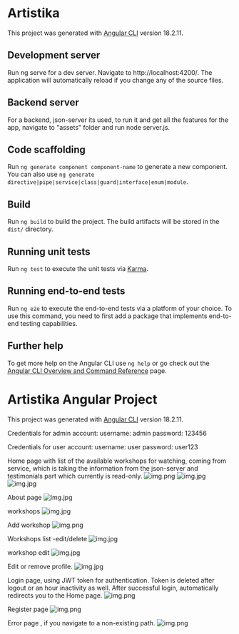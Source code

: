 # Artistika

This project was generated with [Angular CLI](https://github.com/angular/angular-cli) version 18.2.11.

## Development server

Run ng serve for a dev server. Navigate to http://localhost:4200/. The application will automatically reload if you change any of the source files.

## Backend server
For a backend, json-server its used, to run it and get all the features for the app, navigate to "assets" folder and run node server.js.


## Code scaffolding

Run `ng generate component component-name` to generate a new component. You can also use `ng generate directive|pipe|service|class|guard|interface|enum|module`.

## Build

Run `ng build` to build the project. The build artifacts will be stored in the `dist/` directory.

## Running unit tests

Run `ng test` to execute the unit tests via [Karma](https://karma-runner.github.io).

## Running end-to-end tests

Run `ng e2e` to execute the end-to-end tests via a platform of your choice. To use this command, you need to first add a package that implements end-to-end testing capabilities.

## Further help

To get more help on the Angular CLI use `ng help` or go check out the [Angular CLI Overview and Command Reference](https://angular.dev/tools/cli) page.




# Artistika Angular Project

This project was generated with [Angular CLI](https://github.com/angular/angular-cli) version 18.2.11.

Credentials for admin account:
username: admin
password: 123456

Credentials for user account:
username: user
password: user123



Home page with list of the available workshops for watching, coming from service, which is taking the information from the json-server and testimonials part which currently is read-only.
![img.png](images/home1.png)
![img.jpg](images/home2.jpg)
![img.jpg](images/home3.jpg)

About page
![img.jpg](images/about.png)

 workshops
![img.jpg](images/workshops.jpg)

Add workshop
![img.png](images/add-workshop.png)

Workshops list -edit/delete
![img.jpg](images/wokrshops-list.jpg)

workshop edit
![img.jpg](images/workshop-edit.jpg)

Edit or remove profile.
![img.jpg](images/profile.jpg)

Login page, using JWT token for authentication. Token is deleted after logout or an hour inactivity as well. After successful login, automatically redirects you to the Home page.
![img.png](images/login.png)

Register page
![img.png](images/register.png)

Error page , if you navigate to a non-existing path.
![img.png](images/error.png)

